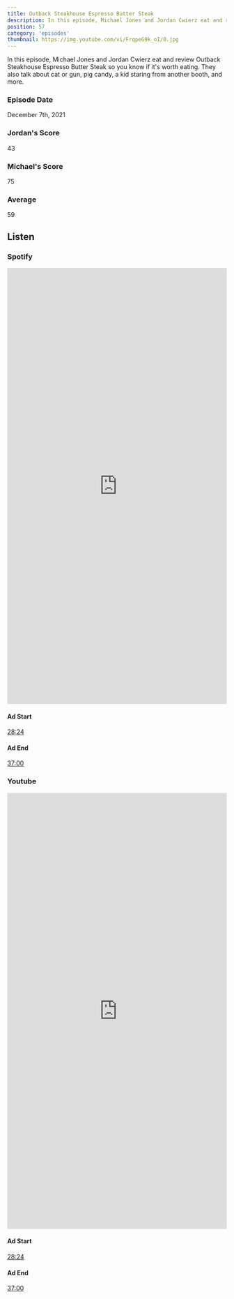 ```yaml
---
title: Outback Steakhouse Espresso Butter Steak
description: In this episode, Michael Jones and Jordan Cwierz eat and review Outback Steakhouse Espresso Butter Steak so you know if it's worth eating.
position: 57
category: 'episodes'
thumbnail: https://img.youtube.com/vi/FrqpeG9k_oI/0.jpg
---
```


In this episode, Michael Jones and Jordan Cwierz eat and review Outback Steakhouse Espresso Butter Steak so you know if it's worth eating. They also talk about cat or gun, pig candy, a kid staring from another booth, and more.

### Episode Date

December 7th, 2021

### Jordan's Score

43

### Michael's Score

75

### Average

59

## Listen

### Spotify

<iframe 
    src="https://open.spotify.com/embed-podcast/episode/1mZbRuIgVSP4I6cmxsuEUg" 
    loading="lazy" 
    style="border: 0; width: 100%; height: 25vh;" allow="encrypted-media"
></iframe>

#### Ad Start

[28:24](https://open.spotify.com/episode/1mZbRuIgVSP4I6cmxsuEUg?t=1704)

#### Ad End

[37:00](https://open.spotify.com/episode/1mZbRuIgVSP4I6cmxsuEUg?t=2220)

### Youtube

<iframe 
    src="https://www.youtube.com/embed/FrqpeG9k_oI" 
    loading="lazy" 
    style="border: 0; width: 100%; height: 25vh;"  
    title="YouTube video player" 
    frameborder="0" 
    allow="accelerometer; autoplay; clipboard-write; encrypted-media; gyroscope; picture-in-picture"
></iframe>

#### Ad Start

[28:24](https://youtu.be/FrqpeG9k_oI?t=1704)


#### Ad End

[37:00](https://youtu.be/FrqpeG9k_oI?t=2220)
